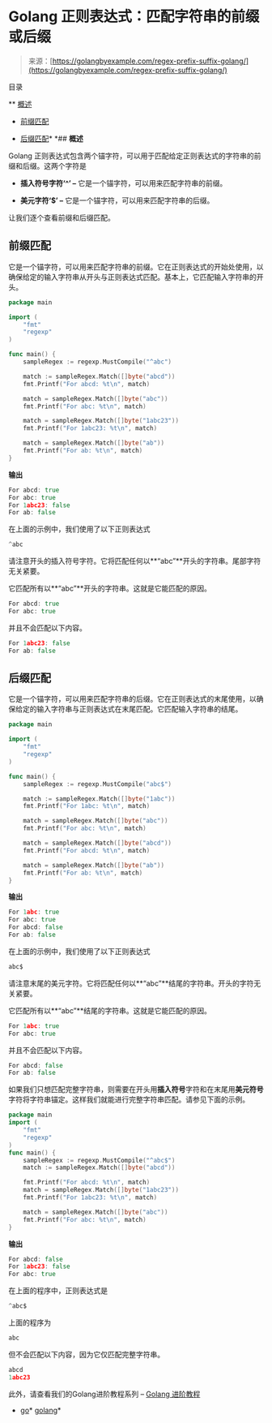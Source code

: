 <!--yml

类别：未分类

日期：2024-10-13 06:36:57

-->

# Golang 正则表达式：匹配字符串的前缀或后缀

> 来源：[https://golangbyexample.com/regex-prefix-suffix-golang/](https://golangbyexample.com/regex-prefix-suffix-golang/)

目录

**   [概述](#Overview "概述")

+   [前缀匹配](#Prefix_Matching "前缀匹配")

+   [后缀匹配](#Suffix_Matching "后缀匹配")*  *## **概述**

Golang 正则表达式包含两个锚字符，可以用于匹配给定正则表达式的字符串的前缀和后缀。这两个字符是

+   **插入符号字符‘^’ –** 它是一个锚字符，可以用来匹配字符串的前缀。

+   **美元字符‘$’ –** 它是一个锚字符，可以用来匹配字符串的后缀。

让我们逐个查看前缀和后缀匹配。

## **前缀匹配**

它是一个锚字符，可以用来匹配字符串的前缀。它在正则表达式的开始处使用，以确保给定的输入字符串从开头与正则表达式匹配。基本上，它匹配输入字符串的开头。

```go
package main

import (
    "fmt"
    "regexp"
)

func main() {
    sampleRegex := regexp.MustCompile("^abc")

    match := sampleRegex.Match([]byte("abcd"))
    fmt.Printf("For abcd: %t\n", match)

    match = sampleRegex.Match([]byte("abc"))
    fmt.Printf("For abc: %t\n", match)

    match = sampleRegex.Match([]byte("1abc23"))
    fmt.Printf("For 1abc23: %t\n", match)

    match = sampleRegex.Match([]byte("ab"))
    fmt.Printf("For ab: %t\n", match)
}
```

**输出**

```go
For abcd: true
For abc: true
For 1abc23: false
For ab: false
```

在上面的示例中，我们使用了以下正则表达式

```go
^abc
```

请注意开头的插入符号字符。它将匹配任何以**“abc”**开头的字符串。尾部字符无关紧要。

它匹配所有以**“abc”**开头的字符串。这就是它能匹配的原因。

```go
For abcd: true
For abc: true
```

并且不会匹配以下内容。

```go
For 1abc23: false
For ab: false
```

## **后缀匹配**

它是一个锚字符，可以用来匹配字符串的后缀。它在正则表达式的末尾使用，以确保给定的输入字符串与正则表达式在末尾匹配。它匹配输入字符串的结尾。

```go
package main

import (
	"fmt"
	"regexp"
)

func main() {
	sampleRegex := regexp.MustCompile("abc$")

	match := sampleRegex.Match([]byte("1abc"))
	fmt.Printf("For 1abc: %t\n", match)

	match = sampleRegex.Match([]byte("abc"))
	fmt.Printf("For abc: %t\n", match)

	match = sampleRegex.Match([]byte("abcd"))
	fmt.Printf("For abcd: %t\n", match)

	match = sampleRegex.Match([]byte("ab"))
	fmt.Printf("For ab: %t\n", match)
}
```

**输出**

```go
For 1abc: true
For abc: true
For abcd: false
For ab: false
```

在上面的示例中，我们使用了以下正则表达式

```go
abc$
```

请注意末尾的美元字符。它将匹配任何以**“abc”**结尾的字符串。开头的字符无关紧要。

它匹配所有以**“abc”**结尾的字符串。这就是它能匹配的原因。

```go
For 1abc: true
For abc: true
```

并且不会匹配以下内容。

```go
For abcd: false
For ab: false
```

如果我们只想匹配完整字符串，则需要在开头用**插入符号**字符和在末尾用**美元符号**字符将字符串锚定。这样我们就能进行完整字符串匹配。请参见下面的示例。

```go
package main
import (
    "fmt"
    "regexp"
)
func main() {
    sampleRegex := regexp.MustCompile("^abc$")
    match := sampleRegex.Match([]byte("abcd"))

    fmt.Printf("For abcd: %t\n", match)
    match = sampleRegex.Match([]byte("1abc23"))
    fmt.Printf("For 1abc23: %t\n", match)

    match = sampleRegex.Match([]byte("abc"))
    fmt.Printf("For abc: %t\n", match)
}
```

**输出**

```go
For abcd: false
For 1abc23: false
For abc: true
```

在上面的程序中，正则表达式是

```go
^abc$
```

上面的程序为

```go
abc
```

但不会匹配以下内容，因为它仅匹配完整字符串。

```go
abcd
1abc23
```

此外，请查看我们的Golang进阶教程系列 – [Golang 进阶教程](https://golangbyexample.com/golang-comprehensive-tutorial/)

+   [go](https://golangbyexample.com/tag/go/)*   [golang](https://golangbyexample.com/tag/golang/)*
